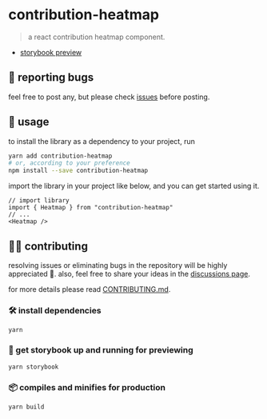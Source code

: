 <!-- <img src="src/assets/logo.png" align="right" width="128" height="128" /> -->

# contribution-heatmap

> a react contribution heatmap component.

-   [storybook preview](https://contribution-heatmap.vercel.app/)

## 📌 reporting bugs

feel free to post any, but please check [issues](https://github.com/KnowsCount/contribution-heatmap/issues) before posting.

## 🤤 usage

to install the library as a dependency to your project, run

```bash
yarn add contribution-heatmap
# or, according to your preference
npm install --save contribution-heatmap
```

import the library in your project like below, and you can get started using it.

<!-- prettier-ignore-start -->

```tsx
// import library
import { Heatmap } from "contribution-heatmap"
// ...
<Heatmap />
```

<!--prettier-ignore-end -->

## 🙋‍♂️ contributing

resolving issues or eliminating bugs in the repository will be highly appreciated 🎉. also, feel free to share your ideas in the [discussions page](https://github.com/KnowsCount/contribution-heatmap/discussions).

for more details please read [CONTRIBUTING.md](./CONTRIBUTING.md).

### 🛠 install dependencies

```
yarn
```

### 🔨 get storybook up and running for previewing

```
yarn storybook
```

### 📦 compiles and minifies for production

```
yarn build
```
